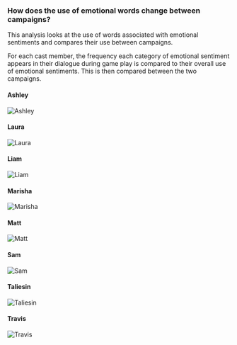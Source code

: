 ### How does the use of emotional words change between campaigns?

This analysis looks at the use of words associated with emotional sentiments and compares their use between campaigns.

For each cast member, the frequency each category of emotional sentiment appears in their dialogue during game play is compared to their overall use of emotional sentiments. This is then compared between the two campaigns.

#### Ashley
![Ashley](https://github.com/KyleOfCanada/CRDialogue/raw/main/plots/spiderPlots/ASHLEY.png)

#### Laura
![Laura](https://github.com/KyleOfCanada/CRDialogue/raw/main/plots/spiderPlots/LAURA.png)

#### Liam
![Liam](https://github.com/KyleOfCanada/CRDialogue/raw/main/plots/spiderPlots/LIAM.png)

#### Marisha
![Marisha](https://github.com/KyleOfCanada/CRDialogue/raw/main/plots/spiderPlots/MARISHA.png)

#### Matt
![Matt](https://github.com/KyleOfCanada/CRDialogue/raw/main/plots/spiderPlots/MATT.png)

#### Sam
![Sam](https://github.com/KyleOfCanada/CRDialogue/raw/main/plots/spiderPlots/SAM.png)

#### Taliesin
![Taliesin](https://github.com/KyleOfCanada/CRDialogue/raw/main/plots/spiderPlots/TALIESIN.png)

#### Travis
![Travis](https://github.com/KyleOfCanada/CRDialogue/raw/main/plots/spiderPlots/TRAVIS.png)